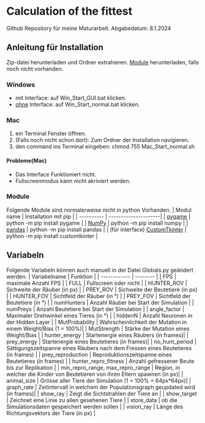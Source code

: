 # Calculation of the fittest
Github Repository für meine Maturarbeit.
Abgabedatum: 8.1.2024

## Anleitung für Installation
Zip-datei herunterladen und Ordner extrahieren.
[Module](###-Module) herunterladen, falls noch nicht vorhanden.

### Windows
- mit Interface:   auf Win_Start_GUI.bat klicken.
- [ohne](##-Variabeln) Interface:  auf Win_Start_normal.bat klicken.

### Mac
1. ein Terminal Fenster öffnen.
2. (Falls noch nicht schon dort): Zum Ordner der Installation navigieren.
3. den command ins Terminal eingeben: chmod 755 Mac_Start_normal.sh

#### Probleme(Mac)
- Das Interface Funktioniert nicht.
- Fullscreenmodus kann nicht akriviert werden.

### Module
Folgende Module sind normalerweise nicht in python Vorhanden.
| Modul name | Installation mit pip |
| ---------- | ---------------------|
| [pygame](https://www.pygame.org/docs/) | python -m pip install pygame |
| [NumPy](https://numpy.org/doc/stable/reference/index.html) | python -m pip install numpy |
| [pandas](https://pandas.pydata.org/docs/) | python -m pip install pandas |
| (für interface) [CustomTkinter](https://customtkinter.tomschimansky.com/documentation/) | python -m pip install customtkinter |

## Variabeln
Folgende Variabeln können auch manuell in der Datei Globals.py geändert werden.
| Variabelname | Funktion |
| ------------ | -------- |
| FPS | maximale Anzahl FPS |
| FULL | Fullscreen oder nicht |
| HUNTER_ROV | Sichweite der Räuber (in px) |
| PREY_ROV | Sichweite der Beutetiere (in px) |
| HUNTER_FOV | Sichtfeld der Räuber (in °) |
| PREY_FOV | Sichtfeld der Beutetiere (in °) |
| numHunters | Anzahl Räuber bei Start der Simulation |
| numPreys | Anzahl Beutetiere bei Start der Simulation |
| angle_factor | Maximaler Drehwinkel eines Tieres (in °) |
| hiddenN | Anzahl Neuronen in der Hidden Layer |
| MutProbability | Wahrscheinlichkeit der Mutation in einem Weight/Bias (1 = 100%)|
| MutStrength | Stärke der Mutation eines Weight/Bias |
| hunter_energy | Startenergie eines Räubers (in frames)|
| prey_energy | Startenergie eines Beutetieres (in frames)|
| no_hunt_period | Sättigungszeitspanne eines Räubers nach dem Fressen eines Beutetieres  (in frames) |
| prey_reproduction | Reproduktionszeitspanne eines Beutetieres (in frames) | 
| hunter_repro_fitness | Anzahl gefressener Beute bis zur Replikation |
| min_repro_range, max_repro_range | Region, in welcher die Kinder von Beutetieren von ihren Eltern spawnen (in px)|
| animal_size | Grösse aller Tiere der Simulation (1 = 100% = 64px*64px)|
| graph_rate | Zeitintervall in welchem der Populationsgraph geupdated wird (in frames)|
| show_ray | Zeigt die Sichtstrahlen der Tiere an |
| show_target | Zeichnet eine Linie zu allen gesehenen Tiere |
| store_data | ob die Simulationsdaten gespeichert werden sollen |
| vision_ray | Länge des Richtungsvektors der Tiere (in px) |
















